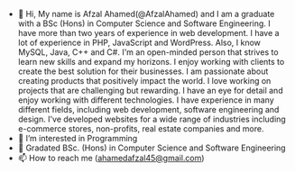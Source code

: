 - 👋 Hi, My name is Afzal Ahamed(@AfzalAhamed) and I am a graduate with a BSc (Hons) in Computer Science and Software Engineering. I have more than two years of experience in web development. I have a lot of experience in PHP, JavaScript and WordPress. Also, I know MySQL, Java, C++ and C#. I'm an open-minded person that strives to learn new skills and expand my horizons. 
I enjoy working with clients to create the best solution for their businesses. I am passionate about creating products that positively impact the world.
I love working on projects that are challenging but rewarding. I have an eye for detail and enjoy working with different technologies. I have experience in many different fields, including web development, software engineering and design. I've developed websites for a wide range of industries including e-commerce stores, non-profits, real estate companies and more. 
- 👀 I’m interested in Programming 
- 🌱 Gradated BSc. (Hons) in Computer Science and Software Engineering
- 📫 How to reach me (ahamedafzal45@gmail.com)

<!---
AfzalAhamed/AfzalAhamed is a ✨ special ✨ repository because its `README.md` (this file) appears on your GitHub profile.
You can click the Preview link to take a look at your changes.
--->

